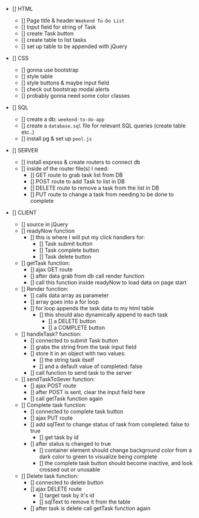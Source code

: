 - [] HTML
    - [] Page title & header `Weekend To-Do List`
    - [] Input field for string of Task
    - [] create Task button
    - [] create table to list tasks
    - [] set up table to be appended with jQuery

- [] CSS
    - [] gonna use bootstrap
    - [] style table
    - [] style buttons & maybe input field
    - [] check out bootstrap modal alerts
    - [] probably gonna need some color classes

- [] SQL
    - [] create a db: `weekend-to-do-app`
    - [] create a `database.sql` file for relevant SQL queries (create table etc..)
    - [] install pg & set up `pool.js`

- [] SERVER
    - [] install express & create routers to connect db
    - [] inside of the router file(s) I need:
        - [] GET route to grab task list from DB
        - [] POST route to add Task to list in DB
        - [] DELETE route to remove a task from the list in DB
        - [] PUT route to change a task from needing to be done to complete

- [] CLIENT
    - [] source in jQuery
    - [] readyNow function
        - [] this is where I will put my click handlers for:
            - [] Task submit button
            - [] Task complete button
            - [] Task delete button
    - [] getTask function:
        - [] ajax GET route
        - [] after data grab from db call render function
        - [] call this function inside readyNow to load data on page start
    - [] Render function:
        - [] calls data array as parameter
        - [] array goes into a for loop
        - [] for loop appends the task data to my html table
            - [] this should also dynamically append to each task
                - [] a DELETE button
                - [] a COMPLETE button
    - [] handleTask? function:
        - [] connected to submit Task button
        - [] grabs the string from the task input field
        - [] store it in an object with two values:
            - [] the string task itself
            - [] and a default value of completed: false
         - [] call function to send task to the server
    - [] sendTaskToSever function:
        - [] ajax POST route
        - [] after POST is sent, clear the input field here
        - [] call getTask function again
    - [] Complete task function:
        - [] connected to complete task button
        - [] ajax PUT route
        - [] add sqlText to change status of task from completed: false to true
            - [] get task by id
        - [] after status is changed to true
            - [] container element should change background color from a dark color to green to visualize being complete
            - [] the complete task button should become inactive, and look crossed out or unusable
    - [] Delete task function:
        - [] connected to delete button
        - [] ajax DELETE route
            - [] target task by it's id
            - [] sqlText to remove it from the table
        - [] after task is delete call getTask function again